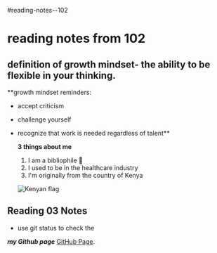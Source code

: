 #reading-notes--102

# reading notes from 102

## definition of growth mindset- the ability to be flexible in your thinking.

**growth mindset reminders: 
* accept criticism 

* challenge yourself

* recognize that work is needed regardless of talent**


     **3 things about me**
     
    1. I am a bibliophile 📖
    2. I used to be in the healthcare industry
    3. I'm originally from the country of Kenya
    
   ![Kenyan flag](https://media.istockphoto.com/vectors/female-hand-gently-holds-small-kenya-flag-holiday-design-element-on-vector-id1284342309?k=20&m=1284342309&s=170667a&w=0&h=5LUIdfWStSMWnMt1Zwwvkly2jSYXeHKqQM1mTPHk7sM= )
 
## Reading 03 Notes
* use git status to check the 

***my Github page*** [GitHub Page](https://github.com/mariaka86).
